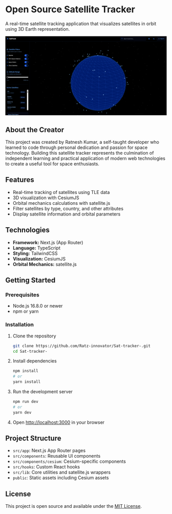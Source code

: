 # Open Source Satellite Tracker

A real-time satellite tracking application that visualizes satellites in orbit using 3D Earth representation.

![Satellite Tracker](/public/images/sattracker.png)

## About the Creator

This project was created by Ratnesh Kumar, a self-taught developer who learned to code through personal dedication and passion for space technology. Building this satellite tracker represents the culmination of independent learning and practical application of modern web technologies to create a useful tool for space enthusiasts.

## Features

- Real-time tracking of satellites using TLE data
- 3D visualization with CesiumJS
- Orbital mechanics calculations with satellite.js
- Filter satellites by type, country, and other attributes
- Display satellite information and orbital parameters

## Technologies

- **Framework:** Next.js (App Router)
- **Language:** TypeScript
- **Styling:** TailwindCSS
- **Visualization:** CesiumJS
- **Orbital Mechanics:** satellite.js

## Getting Started

### Prerequisites

- Node.js 16.8.0 or newer
- npm or yarn

### Installation

1. Clone the repository
   ```bash
   git clone https://github.com/Ratz-innovator/Sat-tracker-.git
   cd Sat-tracker-
   ```

2. Install dependencies
   ```bash
   npm install
   # or
   yarn install
   ```

3. Run the development server
   ```bash
   npm run dev
   # or
   yarn dev
   ```

4. Open [http://localhost:3000](http://localhost:3000) in your browser

## Project Structure

- `src/app`: Next.js App Router pages
- `src/components`: Reusable UI components
- `src/components/cesium`: Cesium-specific components
- `src/hooks`: Custom React hooks
- `src/lib`: Core utilities and satellite.js wrappers
- `public`: Static assets including Cesium assets

## License

This project is open source and available under the [MIT License](LICENSE). 